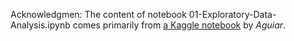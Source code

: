 Acknowledgmen: The content of notebook 01-Exploratory-Data-Analysis.ipynb comes primarily from [a Kaggle notebook](https://www.kaggle.com/jsaguiar/exploratory-analysis-with-seaborn) by *Aguiar*.
